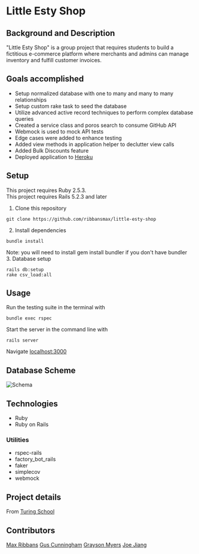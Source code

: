 # Little Esty Shop

## Background and Description

"Little Esty Shop" is a group project that requires students to build a fictitious e-commerce platform where merchants and admins can manage inventory and fulfill customer invoices.


## Goals accomplished 
- Setup normalized database with one to many and many to many relationships
- Setup custom rake task to seed the database
- Utilize advanced active record techniques to perform complex database queries
- Created a service class and poros search to consume GitHub API
- Webmock is used to mock API tests
- Edge cases were added to enhance testing
- Added view methods in application helper to declutter view calls 
- Added Bulk Discounts feature
- Deployed application to [Heroku](https://little-etsy-shop-take-2.herokuapp.com/)

## Setup
This project requires Ruby 2.5.3.  
This project requires Rails 5.2.3 and later  
1. Clone this repository
```
git clone https://github.com/ribbansmax/little-esty-shop
```
2. Install dependencies
```
bundle install
```
Note: you will need to install gem install bundler if you don't have bundler  
3. Database setup
```
rails db:setup
rake csv_load:all
```
## Usage
Run the testing suite in the terminal with
```
bundle exec rspec
```
Start the server in the command line with 
```
rails server
```
Navigate [localhost:3000](http://localhost:3000)

## Database Scheme
![Schema](media/database_schema.png)

## Technologies
- Ruby
- Ruby on Rails
### Utilities
- rspec-rails
- factory_bot_rails
- faker
- simplecov
- webmock


## Project details 
From [Turing School](https://github.com/turingschool-examples/little-esty-shop)

## Contributors
[Max Ribbans](https://github.com/ribbansmax)
[Gus Cunningham](https://github.com/cunninghamge)
[Grayson Myers](https://github.com/GrayMyers)
[Joe Jiang](https://github.com/ninesky00)
